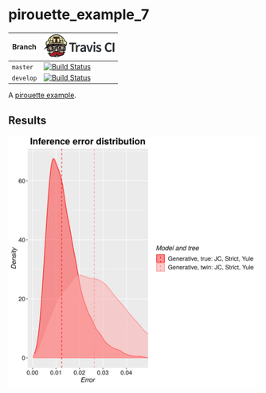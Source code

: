 # pirouette_example_7

Branch   |[![Travis CI logo](pics/TravisCI.png)](https://travis-ci.org)
---------|---------------------------------------
`master` |[![Build Status](https://travis-ci.org/richelbilderbeek/pirouette_example_7.svg?branch=master)](https://travis-ci.org/richelbilderbeek/pirouette_example_7)
`develop`|[![Build Status](https://travis-ci.org/richelbilderbeek/pirouette_example_7.svg?branch=develop)](https://travis-ci.org/richelbilderbeek/pirouette_example_7)

A [pirouette example](https://github.com/richelbilderbeek/pirouette_examples).

## Results

![](example_7/errors.png)